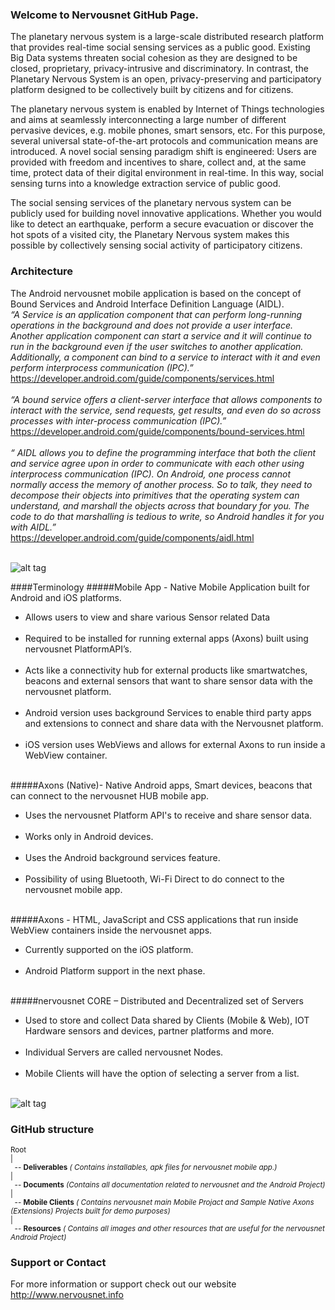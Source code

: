 ### Welcome to Nervousnet GitHub Page.
The planetary nervous system is a large-scale distributed research platform that provides real-time social sensing services as a public good. Existing Big Data systems threaten social cohesion as they are designed to be closed, proprietary, privacy-intrusive and discriminatory. In contrast, the Planetary Nervous System is an open, privacy-preserving and participatory platform designed to be collectively built by citizens and for citizens.

The planetary nervous system is enabled by Internet of Things technologies and aims at seamlessly interconnecting a large number of different pervasive devices, e.g. mobile phones, smart sensors, etc. For this purpose, several universal state-of-the-art protocols and communication means are introduced. A novel social sensing paradigm shift is engineered: Users are provided with freedom and incentives to share, collect and, at the same time, protect data of their digital environment in real-time. In this way, social sensing turns into a knowledge extraction service of public good.

The social sensing services of the planetary nervous system can be publicly used for building novel innovative applications. Whether you would like to detect an earthquake, perform a secure evacuation or discover the hot spots of a visited city, the Planetary Nervous system makes this possible by collectively sensing social activity of participatory citizens.


### Architecture<br>
The Android nervousnet mobile application is based on the concept of Bound Services and Android Interface Definition
Language (AIDL).<br>
<i>“A Service is an application component that can perform long-running operations in the background and does not provide a user
interface. Another application component can start a service and it will continue to run in the background even if the user switches to
another application. Additionally, a component can bind to a service to interact with it and even perform interprocess communication
(IPC).” </i><br>
https://developer.android.com/guide/components/services.html<br><br>
<i>“A bound service offers a client-server interface that allows components to interact with the service, send requests, get results, and even do so across processes with inter-process communication (IPC).”</i><br>
https://developer.android.com/guide/components/bound-services.html<br><br>
<i>“ AIDL allows you to define the programming interface that both the client and service agree upon in order to communicate with each
other using interprocess communication (IPC). On Android, one process cannot normally access the memory of another process. So to
talk, they need to decompose their objects into primitives that the operating system can understand, and marshall the objects across that
boundary for you. The code to do that marshalling is tedious to write, so Android handles it for you with AIDL.”</i><br>
https://developer.android.com/guide/components/aidl.html<br><br>

![alt tag](https://github.com/nervousnet/nervousnet-android/blob/master/Resources/Images/Others/ppt_screens/Slide3.jpg)

####Terminology
#####Mobile App - Native Mobile Application built for Android and iOS platforms. <br>
<ul>
<li>Allows users to view and share various Sensor related Data</li><br>
<li>Required to be installed for running external apps (Axons) built using nervousnet PlatformAPI’s.</li><br>
<li>Acts like a connectivity hub for external products like smartwatches, beacons and external sensors that want to share sensor data with the nervousnet platform.</li><br>
<li>Android version uses background Services to enable third party apps and extensions to connect and share data with the Nervousnet platform.</li><br>
<li>iOS version uses WebViews and allows for external Axons to run inside a WebView container.</li><br>
</ul>
#####Axons (Native)- Native Android apps, Smart devices, beacons that can connect to the nervousnet HUB mobile app.<br>
<ul>
<li>Uses the nervousnet Platform API's to receive and share sensor data.</li><br>
<li>Works only in Android devices. </li><br>
<li>Uses the Android background services feature.</li><br>
<li>Possibility of using Bluetooth, Wi-Fi Direct to do connect to the nervousnet mobile app.</li><br>
</ul>
#####Axons - HTML, JavaScript and CSS applications that run inside WebView containers inside the nervousnet apps. <br>
<ul>
<li>Currently supported on the iOS platform.</li><br>
<li>Android Platform support in the next phase.</li><br>
</ul>
#####nervousnet CORE – Distributed and Decentralized set of Servers <br>
<ul>
<li>Used to store and collect Data shared by Clients (Mobile & Web), IOT Hardware sensors and devices, partner platforms and more.</li><br>
<li>Individual Servers are called nervousnet Nodes.</li><br>
<li>Mobile Clients will have the option of selecting a server from a list.</li><br>
</ul>

![alt tag](https://github.com/nervousnet/nervousnet-android/blob/master/Resources/Images/Others/ppt_screens/Slide5.jpg)

### GitHub structure
<small>
Root <br>
 |<br>
 &nbsp; -- <b>Deliverables</b> <i>( Contains installables, apk files for nervousnet mobile app.)</i><br>
 |<br>
 &nbsp; -- <b>Documents</b> <i>(Contains all documentation related to nervousnet and the Android Project)</i><br>
 |<br>
 &nbsp; -- <b>Mobile Clients</b> <i>( Contains nervousnet main Mobile Projact and Sample Native Axons (Extensions) Projects built for demo purposes)</i><br>
 |<br>
 &nbsp; -- <b>Resources</b> <i>( Contains all images and other resources that are useful for the nervousnet Android Project)</i><br>
</small>

### Support or Contact
For more information or support check out our website http://www.nervousnet.info
